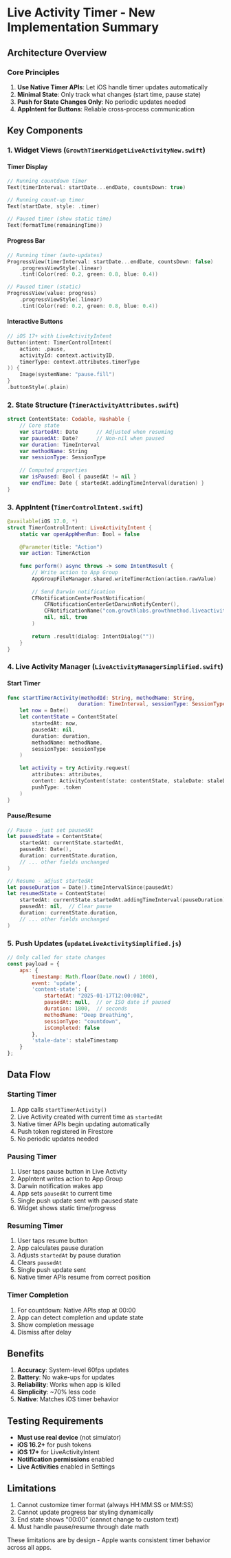 # Live Activity Timer - New Implementation Summary

## Architecture Overview

### Core Principles
1. **Use Native Timer APIs**: Let iOS handle timer updates automatically
2. **Minimal State**: Only track what changes (start time, pause state)
3. **Push for State Changes Only**: No periodic updates needed
4. **AppIntent for Buttons**: Reliable cross-process communication

## Key Components

### 1. Widget Views (`GrowthTimerWidgetLiveActivityNew.swift`)

#### Timer Display
```swift
// Running countdown timer
Text(timerInterval: startDate...endDate, countsDown: true)

// Running count-up timer  
Text(startDate, style: .timer)

// Paused timer (show static time)
Text(formatTime(remainingTime))
```

#### Progress Bar
```swift
// Running timer (auto-updates)
ProgressView(timerInterval: startDate...endDate, countsDown: false)
    .progressViewStyle(.linear)
    .tint(Color(red: 0.2, green: 0.8, blue: 0.4))

// Paused timer (static)
ProgressView(value: progress)
    .progressViewStyle(.linear)
    .tint(Color(red: 0.2, green: 0.8, blue: 0.4))
```

#### Interactive Buttons
```swift
// iOS 17+ with LiveActivityIntent
Button(intent: TimerControlIntent(
    action: .pause,
    activityId: context.activityID,
    timerType: context.attributes.timerType
)) {
    Image(systemName: "pause.fill")
}
.buttonStyle(.plain)
```

### 2. State Structure (`TimerActivityAttributes.swift`)

```swift
struct ContentState: Codable, Hashable {
    // Core state
    var startedAt: Date      // Adjusted when resuming
    var pausedAt: Date?      // Non-nil when paused
    var duration: TimeInterval
    var methodName: String
    var sessionType: SessionType
    
    // Computed properties
    var isPaused: Bool { pausedAt != nil }
    var endTime: Date { startedAt.addingTimeInterval(duration) }
}
```

### 3. AppIntent (`TimerControlIntent.swift`)

```swift
@available(iOS 17.0, *)
struct TimerControlIntent: LiveActivityIntent {
    static var openAppWhenRun: Bool = false
    
    @Parameter(title: "Action")
    var action: TimerAction
    
    func perform() async throws -> some IntentResult {
        // Write action to App Group
        AppGroupFileManager.shared.writeTimerAction(action.rawValue)
        
        // Send Darwin notification
        CFNotificationCenterPostNotification(
            CFNotificationCenterGetDarwinNotifyCenter(),
            CFNotificationName("com.growthlabs.growthmethod.liveactivity.\(action)"),
            nil, nil, true
        )
        
        return .result(dialog: IntentDialog(""))
    }
}
```

### 4. Live Activity Manager (`LiveActivityManagerSimplified.swift`)

#### Start Timer
```swift
func startTimerActivity(methodId: String, methodName: String, 
                       duration: TimeInterval, sessionType: SessionType) {
    let now = Date()
    let contentState = ContentState(
        startedAt: now,
        pausedAt: nil,
        duration: duration,
        methodName: methodName,
        sessionType: sessionType
    )
    
    let activity = try Activity.request(
        attributes: attributes,
        content: ActivityContent(state: contentState, staleDate: staleDate),
        pushType: .token
    )
}
```

#### Pause/Resume
```swift
// Pause - just set pausedAt
let pausedState = ContentState(
    startedAt: currentState.startedAt,
    pausedAt: Date(),
    duration: currentState.duration,
    // ... other fields unchanged
)

// Resume - adjust startedAt
let pauseDuration = Date().timeIntervalSince(pausedAt)
let resumedState = ContentState(
    startedAt: currentState.startedAt.addingTimeInterval(pauseDuration),
    pausedAt: nil,  // Clear pause
    duration: currentState.duration,
    // ... other fields unchanged
)
```

### 5. Push Updates (`updateLiveActivitySimplified.js`)

```javascript
// Only called for state changes
const payload = {
    aps: {
        timestamp: Math.floor(Date.now() / 1000),
        event: 'update',
        'content-state': {
            startedAt: "2025-01-17T12:00:00Z",
            pausedAt: null,  // or ISO date if paused
            duration: 1800,  // seconds
            methodName: "Deep Breathing",
            sessionType: "countdown",
            isCompleted: false
        },
        'stale-date': staleTimestamp
    }
};
```

## Data Flow

### Starting Timer
1. App calls `startTimerActivity()`
2. Live Activity created with current time as `startedAt`
3. Native timer APIs begin updating automatically
4. Push token registered in Firestore
5. No periodic updates needed

### Pausing Timer
1. User taps pause button in Live Activity
2. AppIntent writes action to App Group
3. Darwin notification wakes app
4. App sets `pausedAt` to current time
5. Single push update sent with paused state
6. Widget shows static time/progress

### Resuming Timer
1. User taps resume button
2. App calculates pause duration
3. Adjusts `startedAt` by pause duration
4. Clears `pausedAt`
5. Single push update sent
6. Native timer APIs resume from correct position

### Timer Completion
1. For countdown: Native APIs stop at 00:00
2. App can detect completion and update state
3. Show completion message
4. Dismiss after delay

## Benefits

1. **Accuracy**: System-level 60fps updates
2. **Battery**: No wake-ups for updates
3. **Reliability**: Works when app is killed
4. **Simplicity**: ~70% less code
5. **Native**: Matches iOS timer behavior

## Testing Requirements

- **Must use real device** (not simulator)
- **iOS 16.2+** for push tokens
- **iOS 17+** for LiveActivityIntent
- **Notification permissions** enabled
- **Live Activities** enabled in Settings

## Limitations

1. Cannot customize timer format (always HH:MM:SS or MM:SS)
2. Cannot update progress bar styling dynamically
3. End state shows "00:00" (cannot change to custom text)
4. Must handle pause/resume through date math

These limitations are by design - Apple wants consistent timer behavior across all apps.